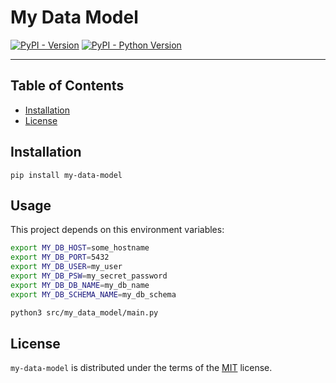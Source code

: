 # My Data Model

[![PyPI - Version](https://img.shields.io/pypi/v/soma-data-model.svg)](https://pypi.org/project/soma-data-model)
[![PyPI - Python Version](https://img.shields.io/pypi/pyversions/soma-data-model.svg)](https://pypi.org/project/soma-data-model)

-----

## Table of Contents

- [Installation](#installation)
- [License](#license)

## Installation

```console
pip install my-data-model
```

## Usage

This project depends on this environment variables:

```bash
export MY_DB_HOST=some_hostname
export MY_DB_PORT=5432
export MY_DB_USER=my_user
export MY_DB_PSW=my_secret_password
export MY_DB_DB_NAME=my_db_name
export MY_DB_SCHEMA_NAME=my_db_schema
```

```bash
python3 src/my_data_model/main.py
```

## License

`my-data-model` is distributed under the terms of the [MIT](https://spdx.org/licenses/MIT.html) license.
